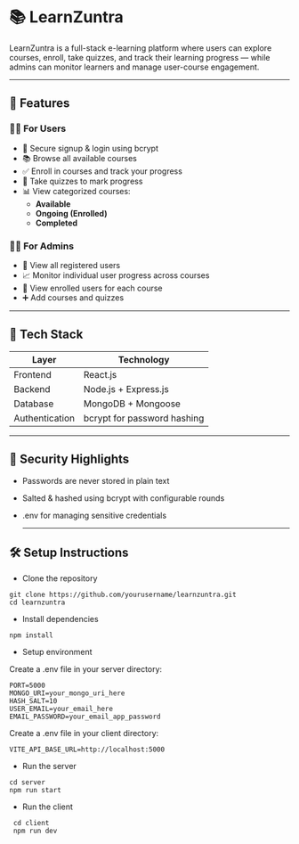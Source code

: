 # 📚 LearnZuntra

LearnZuntra is a full-stack e-learning platform where users can explore courses, enroll, take quizzes, and track their learning progress — while admins can monitor learners and manage user-course engagement.

---

## 🚀 Features

### 👨‍🎓 For Users
- 🔐 Secure signup & login using bcrypt
- 📚 Browse all available courses
- ✅ Enroll in courses and track your progress
- 🧠 Take quizzes to mark progress
- 📊 View categorized courses:
  - **Available**
  - **Ongoing (Enrolled)**
  - **Completed**

### 👩‍💼 For Admins
- 👀 View all registered users
- 📈 Monitor individual user progress across courses
- 🧾 View enrolled users for each course
- ➕ Add courses and quizzes

---

## 🧱 Tech Stack

| Layer        | Technology             |
|--------------|------------------------|
| Frontend     | React.js               |
| Backend      | Node.js + Express.js   |
| Database     | MongoDB + Mongoose     |
| Authentication | bcrypt for password hashing |


---

## 🔐 Security Highlights

- Passwords are never stored in plain text
- Salted & hashed using bcrypt with configurable rounds
- .env for managing sensitive credentials

  ---

## 🛠️ Setup Instructions

- Clone the repository
```
git clone https://github.com/yourusername/learnzuntra.git
cd learnzuntra
```

- Install dependencies
```
npm install
```
- Setup environment

Create a .env file in your server directory:
```
PORT=5000
MONGO_URI=your_mongo_uri_here
HASH_SALT=10
USER_EMAIL=your_email_here
EMAIL_PASSWORD=your_email_app_password
```
Create a .env file in your client directory:

```
VITE_API_BASE_URL=http://localhost:5000
```

- Run the server
```
cd server
npm run start
```

- Run the client
  
```
 cd client
 npm run dev
 ```
